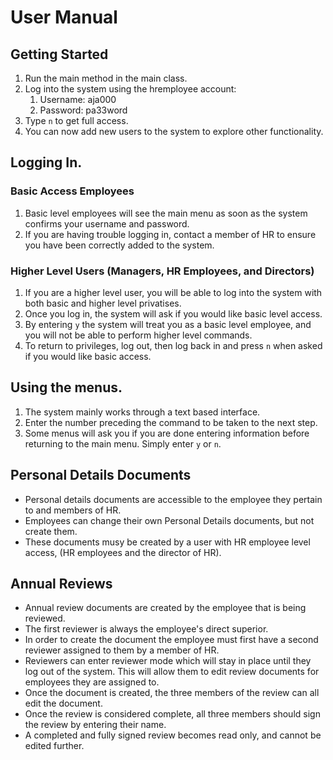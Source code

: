 # User Manual
## Getting Started
1. Run the main method in the main class. 
2. Log into the system using the hremployee account:
    1. Username: aja000
    2. Password: pa33word
3. Type `n` to get full access. 
3. You can now add new users to the system to explore other functionality.

## Logging In.
### Basic Access Employees
1. Basic level employees will see the main menu as soon as the system confirms your username and password. 
2. If you are having trouble logging in, contact a member of HR to ensure you have been correctly added to the system. 
### Higher Level Users (Managers, HR Employees, and Directors)
1. If you are a higher level user, you will be able to log into the system with both basic and higher level privatises. 
2. Once you log in, the system will ask if you would like basic level access.
3. By entering `y` the system will treat you as a basic level employee, and you will not be able to perform higher level commands.
4. To return to privileges, log out, then log back in and press `n` when asked if you would like basic access. 

## Using the menus.
1. The system mainly works through a text based interface. 
2. Enter the number preceding the command to be taken to the next step. 
3. Some menus will ask you if you are done entering information before returning to the main menu. Simply enter `y` or `n`.

## Personal Details Documents
-  Personal details documents are accessible to the employee they pertain to and members of HR. 
- Employees can change their own Personal Details documents, but not create them.
- These documents musy be created by a user with HR employee level access, (HR employees and the director of HR).

## Annual Reviews
- Annual review documents are created by the employee that is being reviewed.
- The first reviewer is always the employee's direct superior. 
- In order to create the document the employee must first have a second reviewer assigned to them by a member of HR.
- Reviewers can enter reviewer mode which will stay in place until they log out of the system. This will allow them to edit review documents for employees they are assigned to. 
- Once the document is created, the three members of the review can all edit the document.
- Once the review is considered complete, all three members should sign the review by entering their name.
- A completed and fully signed review becomes read only, and cannot be edited further. 